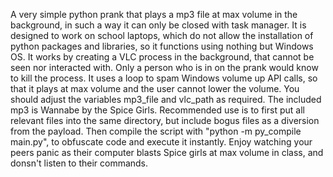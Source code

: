 A very simple python prank that plays a mp3 file at max volume in the background, in such a way it can only be closed with task manager. It is designed to work on school laptops, which do not allow the installation of python packages and libraries, so it functions using nothing but Windows OS. 
It works by creating a VLC process in the background, that cannot be seen nor interacted with. Only a person who is in on the prank would know to kill the process. It uses a loop to spam Windows volume up API calls, so that it plays at max volume and the user cannot lower the volume. You should adjust the variables mp3_file and vlc_path as required. The included mp3 is Wannabe by the Spice Girls. 
Recommended use is to first put all relevant files into the same directory, but include bogus files as a diversion from the payload. Then compile the script with "python -m py_compile main.py", to obfuscate code and execute it instantly. Enjoy watching your peers panic as their computer blasts Spice girls at max volume in class, and donsn't listen to their commands. 
